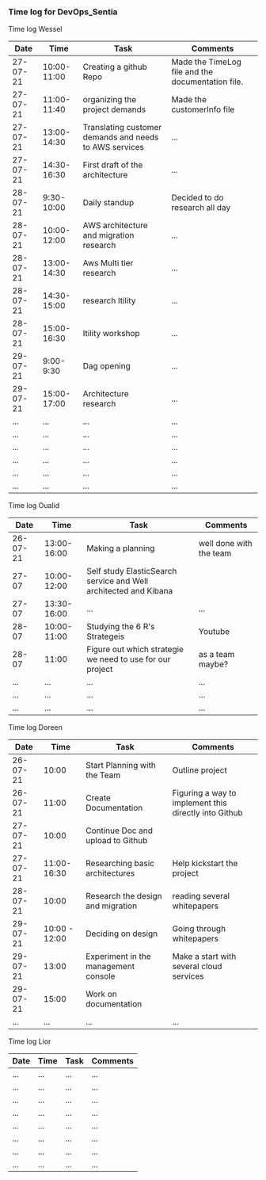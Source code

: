 ### Time log for DevOps_Sentia

Time log Wessel

|Date|Time|Task|Comments|
|----|----|----|--------|
|27-07-21|10:00-11:00|Creating a github Repo|Made the TimeLog file and the documentation file.|
|27-07-21|11:00-11:40|organizing the project demands|Made the customerInfo file|
|27-07-21|13:00-14:30|Translating customer demands and needs to AWS services|...|
|27-07-21|14:30-16:30|First draft of the architecture|...|
|28-07-21|9:30-10:00|Daily standup|Decided to do research all day|
|28-07-21|10:00-12:00|AWS architecture and migration research|...|
|28-07-21|13:00-14:30|Aws Multi tier research|...|
|28-07-21|14:30-15:00|research Itility|...|
|28-07-21|15:00-16:30|Itility workshop|...|
|29-07-21|9:00-9:30|Dag opening|...|
|29-07-21|15:00-17:00|Architecture research|...|
|...|...|...|...|
|...|...|...|...|
|...|...|...|...|
|...|...|...|...|
|...|...|...|...|
|...|...|...|...|

Time log Oualid

|Date|Time|Task|Comments|
|----|----|----|--------|
|26-07-21|13:00-16:00|Making a planning|well done with the team|
|27-07|10:00-12:00|Self study ElasticSearch service and Well architected and Kibana||
|27-07|13:30-16:00|...|...|
|28-07|10:00-11:00|Studying the 6 R's Strategeis|Youtube|
|28-07|11:00|Figure out which strategie we need to use for our project|as a team maybe?|
|...|...|...|...|
|...|...|...|...|
|...|...|...|...|

Time log Doreen

|Date|Time|Task|Comments|
|----|----|----|--------|
|26-07-21|10:00|Start Planning with the Team|Outline project|
|26-07-21|11:00|Create Documentation|Figuring a way to implement this directly into Github|
|27-07-21|10:00|Continue Doc and upload to Github||
|27-07-21|11:00-16:30|Researching basic architectures|Help kickstart the project|
|28-07-21|10:00|Research the design and migration|reading several whitepapers|
|29-07-21|10:00 - 12:00|Deciding on design|Going through whitepapers|
|29-07-21|13:00|Experiment in the management console|Make a start with several cloud services|
|29-07-21|15:00|Work on documentation|
|...|...|...|...|

Time log Lior

|Date|Time|Task|Comments|
|----|----|----|--------|
|...|...|...|...|
|...|...|...|...|
|...|...|...|...|
|...|...|...|...|
|...|...|...|...|
|...|...|...|...|
|...|...|...|...|
|...|...|...|...|
